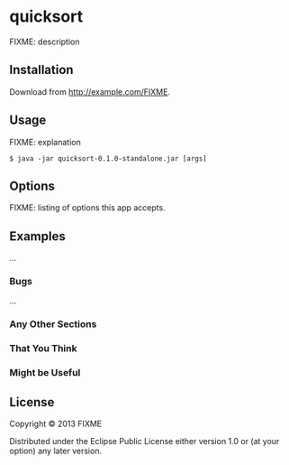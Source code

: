 # quicksort

FIXME: description

## Installation

Download from http://example.com/FIXME.

## Usage

FIXME: explanation

    $ java -jar quicksort-0.1.0-standalone.jar [args]

## Options

FIXME: listing of options this app accepts.

## Examples

...

### Bugs

...

### Any Other Sections
### That You Think
### Might be Useful

## License

Copyright © 2013 FIXME

Distributed under the Eclipse Public License either version 1.0 or (at
your option) any later version.
